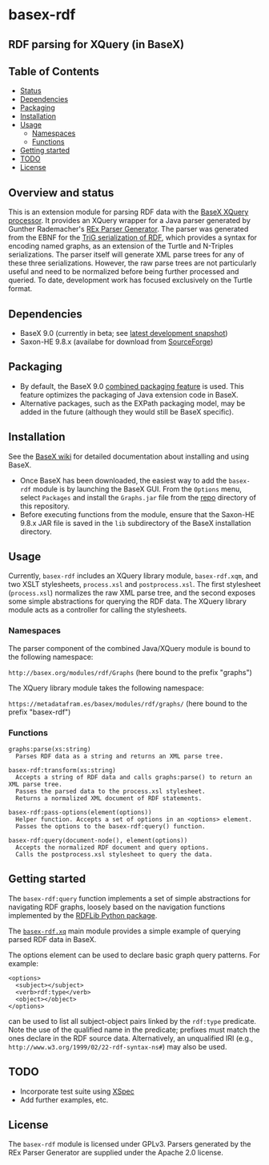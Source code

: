 # basex-rdf
## RDF parsing for XQuery (in BaseX)

## Table of Contents
- [Status](#status)
- [Dependencies](#dependencies)
- [Packaging](#packaging)
- [Installation](#installation)   
- [Usage](#usage)
  - [Namespaces](#namespaces)
  - [Functions](#functions)    
- [Getting started](#getting-started)
- [TODO](#todo)
- [License](#license)

## Overview and status

This is an extension module for parsing RDF data with the [BaseX XQuery processor](https://github.com/BaseXdb/basex). It provides an XQuery wrapper for a Java parser generated by Gunther Rademacher's [REx Parser Generator](http://www.bottlecaps.de/rex/). The parser was generated from the EBNF for the [TriG serialization of RDF](https://www.w3.org/TR/trig/), which provides a syntax for encoding named graphs, as an extension of the Turtle and N-Triples serializations. The parser itself will generate XML parse trees for any of these three serializations. However, the raw parse trees are not particularly useful and need to be normalized before being further processed and queried. To date, development work has focused exclusively on the Turtle format.

## Dependencies
* BaseX 9.0 (currently in beta; see [latest development snapshot](http://files.basex.org/releases/latest/))
* Saxon-HE 9.8.x (availabe for download from [SourceForge](https://sourceforge.net/projects/saxon/files/latest/download?source=files))

## Packaging
* By default, the BaseX 9.0 [combined packaging feature](http://docs.basex.org/wiki/Repository#Combined) is used. This feature optimizes the packaging of Java extension code in BaseX.
* Alternative packages, such as the EXPath packaging model, may be added in the future (although they would still be BaseX specific).

## Installation
See the [BaseX wiki](http://docs.basex.org/wiki/Main_Page) for detailed documentation about installing and using BaseX.

* Once BaseX has been downloaded, the easiest way to add the `basex-rdf` module is by launching the BaseX GUI. From the `Options` menu, select `Packages` and install the `Graphs.jar` file from the [repo](https://github.com/metadataframes/basex-rdf/tree/master/src/repo) directory of this repository.
* Before executing functions from the module, ensure that the Saxon-HE 9.8.x JAR file is saved in the `lib` subdirectory of the BaseX installation directory.

## Usage
Currently, `basex-rdf` includes an XQuery library module, `basex-rdf.xqm`, and two XSLT stylesheets, `process.xsl` and `postprocess.xsl`. The first stylesheet (`process.xsl`) normalizes the raw XML parse tree, and the second exposes some simple abstractions for querying the RDF data. The XQuery library module acts as a controller for calling the stylesheets.

### Namespaces
The parser component of the combined Java/XQuery module is bound to the following namespace:

`http://basex.org/modules/rdf/Graphs` (here bound to the prefix "graphs")

The XQuery library module takes the following namespace:

`https://metadatafram.es/basex/modules/rdf/graphs/` (here bound to the prefix "basex-rdf")

### Functions
```
graphs:parse(xs:string)
  Parses RDF data as a string and returns an XML parse tree.
```
```
basex-rdf:transform(xs:string)
  Accepts a string of RDF data and calls graphs:parse() to return an XML parse tree. 
  Passes the parsed data to the process.xsl stylesheet.
  Returns a normalized XML document of RDF statements.  
```
```
basex-rdf:pass-options(element(options))
  Helper function. Accepts a set of options in an <options> element.
  Passes the options to the basex-rdf:query() function.  
```
```
basex-rdf:query(document-node(), element(options))
  Accepts the normalized RDF document and query options.
  Calls the postprocess.xsl stylesheet to query the data.  
```

## Getting started
The `basex-rdf:query` function implements a set of simple abstractions for navigating RDF graphs,
loosely based on the navigation functions implemented by the [RDFLib Python package](https://rdflib.readthedocs.io/en/stable/intro_to_graphs.html).

The [`basex-rdf.xq`](https://github.com/metadataframes/basex-rdf/blob/master/src/basex-rdf.xq) main module provides a simple example of querying parsed RDF data in BaseX.

The options element can be used to declare basic graph query patterns. For example:

```
<options>
  <subject></subject>
  <verb>rdf:type</verb>
  <object></object>  
</options>
```

can be used to list all subject-object pairs linked by the `rdf:type` predicate. Note the use of the qualified name in the predicate; prefixes must match the ones declare in the RDF source data. Alternatively, an unqualified IRI (e.g., `http://www.w3.org/1999/02/22-rdf-syntax-ns#`) may also be used.

## TODO
* Incorporate test suite using [XSpec](https://github.com/xspec/xspec/)
* Add further examples, etc. 

## License
The `basex-rdf` module is licensed under GPLv3. Parsers generated by the REx Parser Generator are supplied under the Apache 2.0 license.

 